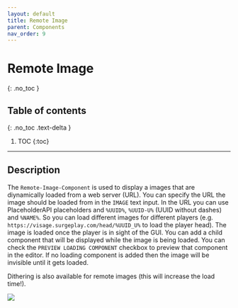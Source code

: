```yaml
---
layout: default
title: Remote Image
parent: Components
nav_order: 9
---
```


# Remote Image
{: .no_toc }

## Table of contents
{: .no_toc .text-delta }

1. TOC
{:toc}

---

## Description

The `Remote-Image-Component` is used to display a images that are diynamically loaded from a web server (URL). You can specify the URL the image should be loaded from in the `IMAGE` text input. In the URL you can use PlaceholderAPI placeholders and `%UUID%`, `%UUID-U%` (UUID without dashes) and `%NAME%`. So you can load different images for different players (e.g. `https://visage.surgeplay.com/head/%UUID_U%` to load the player head). The image is loaded once the player is in sight of the GUI. You can add a child component that will be displayed while the image is being loaded. You can check the `PREVIEW LOADING COMPONENT` checkbox to preview that component in the editor. If no loading component is added then the image will be invisible until it gets loaded.

Dithering is also available for remote images (this will increase the load time!).

![]({{site.baseurl}}/assets/components/remote-image.png)
